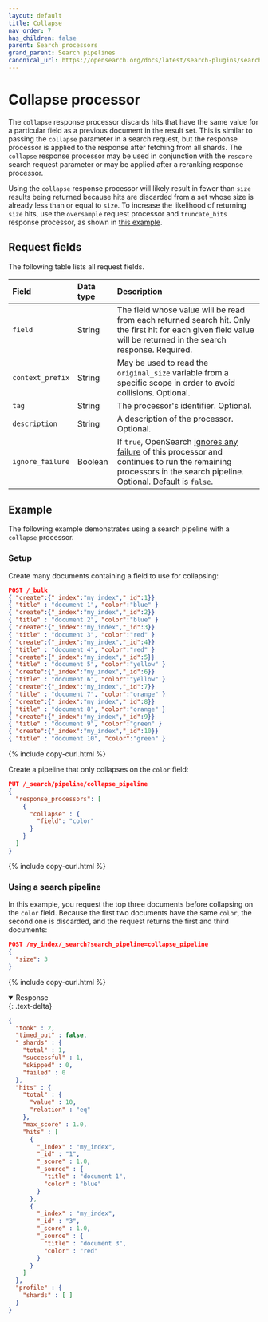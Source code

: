 ```yaml
---
layout: default
title: Collapse
nav_order: 7
has_children: false
parent: Search processors
grand_parent: Search pipelines
canonical_url: https://opensearch.org/docs/latest/search-plugins/search-pipelines/collapse-processor/
---
```


# Collapse processor

The `collapse` response processor discards hits that have the same value for a particular field as a previous document in the result set.
This is similar to passing the `collapse` parameter in a search request, but the response processor is applied to the
response after fetching from all shards. The `collapse` response processor may be used in conjunction with the `rescore` search
request parameter or may be applied after a reranking response processor.

Using the `collapse` response processor will likely result in fewer than `size` results being returned because hits are discarded 
from a set whose size is already less than or equal to `size`. To increase the likelihood of returning `size` hits, use the 
`oversample` request processor and `truncate_hits` response processor, as shown in [this example]({{site.url}}{{site.baseurl}}/search-plugins/search-pipelines/truncate-hits-processor/#oversample-collapse-and-truncate-hits).

## Request fields

The following table lists all request fields.

Field | Data type | Description
:--- | :--- | :---
`field` | String | The field whose value will be read from each returned search hit. Only the first hit for each given field value will be returned in the search response. Required.
`context_prefix` | String | May be used to read the `original_size` variable from a specific scope in order to avoid collisions. Optional.
`tag` | String | The processor's identifier. Optional.
`description` | String | A description of the processor. Optional.
`ignore_failure` | Boolean | If `true`, OpenSearch [ignores any failure]({{site.url}}{{site.baseurl}}/search-plugins/search-pipelines/creating-search-pipeline/#ignoring-processor-failures) of this processor and continues to run the remaining processors in the search pipeline. Optional. Default is `false`.

## Example

The following example demonstrates using a search pipeline with a `collapse` processor.

### Setup

Create many documents containing a field to use for collapsing:

```json
POST /_bulk
{ "create":{"_index":"my_index","_id":1}}
{ "title" : "document 1", "color":"blue" }
{ "create":{"_index":"my_index","_id":2}}
{ "title" : "document 2", "color":"blue" }
{ "create":{"_index":"my_index","_id":3}}
{ "title" : "document 3", "color":"red" }
{ "create":{"_index":"my_index","_id":4}}
{ "title" : "document 4", "color":"red" }
{ "create":{"_index":"my_index","_id":5}}
{ "title" : "document 5", "color":"yellow" }
{ "create":{"_index":"my_index","_id":6}}
{ "title" : "document 6", "color":"yellow" }
{ "create":{"_index":"my_index","_id":7}}
{ "title" : "document 7", "color":"orange" }
{ "create":{"_index":"my_index","_id":8}}
{ "title" : "document 8", "color":"orange" }
{ "create":{"_index":"my_index","_id":9}}
{ "title" : "document 9", "color":"green" }
{ "create":{"_index":"my_index","_id":10}}
{ "title" : "document 10", "color":"green" }
``` 
{% include copy-curl.html %}

Create a pipeline that only collapses on the `color` field:

```json
PUT /_search/pipeline/collapse_pipeline
{
  "response_processors": [
    {
      "collapse" : {
        "field": "color"
      }
    }
  ]
}
```
{% include copy-curl.html %}

### Using a search pipeline

In this example, you request the top three documents before collapsing on the `color` field. Because the first two documents have the same `color`, the second one is discarded,
and the request returns the first and third documents:

```json
POST /my_index/_search?search_pipeline=collapse_pipeline
{
  "size": 3
}
```
{% include copy-curl.html %}


<details open markdown="block">
  <summary>
    Response
  </summary>
  {: .text-delta}
  
```json
{
  "took" : 2,
  "timed_out" : false,
  "_shards" : {
    "total" : 1,
    "successful" : 1,
    "skipped" : 0,
    "failed" : 0
  },
  "hits" : {
    "total" : {
      "value" : 10,
      "relation" : "eq"
    },
    "max_score" : 1.0,
    "hits" : [
      {
        "_index" : "my_index",
        "_id" : "1",
        "_score" : 1.0,
        "_source" : {
          "title" : "document 1",
          "color" : "blue"
        }
      },
      {
        "_index" : "my_index",
        "_id" : "3",
        "_score" : 1.0,
        "_source" : {
          "title" : "document 3",
          "color" : "red"
        }
      }
    ]
  },
  "profile" : {
    "shards" : [ ]
  }
}
```
</details>
